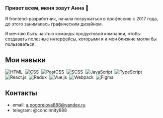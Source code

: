 ### Привет всем, меня зовут Анна 👋

Я frontend-разработчик, начала погружаться в профессию с 2017 года, до этого занималась графическим дизайном.

Я мечтаю быть частью команды продуктовой компании, чтобы создавать полезные интерфейсы, которыми я и мои близкие могли бы пользоваться.

<!--
**Concinnity888/Concinnity888** is a ✨ _special_ ✨ repository because its `README.md` (this file) appears on your GitHub profile.

Here are some ideas to get you started:

- 🔭 I’m currently working on ...
- 🌱 I’m currently learning ...
- 👯 I’m looking to collaborate on ...
- 🤔 I’m looking for help with ...
- 💬 Ask me about ...
- 📫 How to reach me: ...
- 😄 Pronouns: ...
- ⚡ Fun fact: ...
-->

## Мои навыки

![HTML](https://img.shields.io/badge/-HTML-05122A?style=flat&logo=HTML5)&nbsp;
![CSS](https://img.shields.io/badge/-CSS-05122A?style=flat&logo=CSS3&logoColor=1572B6)&nbsp;
![PostCSS](https://img.shields.io/badge/-PostCSS-05122A?style=flat&logo=PostCSS)&nbsp;
![SCSS](https://img.shields.io/badge/-SCSS-05122A?style=flat&logo=sass)&nbsp;
![JavaScript](https://img.shields.io/badge/-JavaScript-05122A?style=flat&logo=javascript)&nbsp;
![TypeScript](https://img.shields.io/badge/-TypeScript-05122A?style=flat&logo=TypeScript)&nbsp;
![React.js](https://img.shields.io/badge/-React.js-05122A?style=flat&logo=react)&nbsp;
![Redux](https://img.shields.io/badge/-Redux-05122A?style=flat&logo=Redux)&nbsp;
![Vue.js](https://img.shields.io/badge/-Vue.js-05122A?style=flat&logo=Vue.js)&nbsp;
![Webpack](https://img.shields.io/badge/-Webpack-05122A?style=flat&logo=Webpack)&nbsp;
![Figma](https://img.shields.io/badge/-Figma-05122A?style=flat&logo=Figma)&nbsp;

## Контакты

- email: a.pogorelova888@yandex.ru
- telegram: @concinnity888
